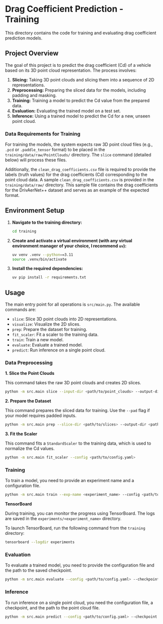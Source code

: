 # Drag Coefficient Prediction - Training

This directory contains the code for training and evaluating drag coefficient prediction models.

## Project Overview

The goal of this project is to predict the drag coefficient (Cd) of a vehicle based on its 3D point cloud representation. The process involves:

1.  **Slicing:** Taking 3D point clouds and slicing them into a sequence of 2D representations.
2.  **Preprocessing:** Preparing the sliced data for the models, including padding and masking.
3.  **Training:** Training a model to predict the Cd value from the prepared data.
4.  **Evaluation:** Evaluating the trained model on a test set.
5.  **Inference:** Using a trained model to predict the Cd for a new, unseen point cloud.

### Data Requirements for Training

For training the models, the system expects raw 3D point cloud files (e.g., `.pcd` or `.paddle_tensor` format) to be placed in the `training/data/raw/PointClouds/` directory. The `slice` command (detailed below) will process these files.

Additionally, the `clean_drag_coefficients.csv` file is required to provide the labels (truth values) for the drag coefficients (Cd) corresponding to the point cloud data. A sample `clean_drag_coefficients.csv` is provided in the `training/data/raw/` directory. This sample file contains the drag coefficients for the DrivAerNet++ dataset and serves as an example of the expected format.

## Environment Setup

1.  **Navigate to the training directory:**

    ```bash
    cd training
    ```

2.  **Create and activate a virtual environment (with any virtual environment manager of your choice, I recommend `uv`):**

    ```bash
    uv venv .venv --python==3.11
    source .venv/bin/activate
    ```

3.  **Install the required dependencies:**

    ```bash
    uv pip install -r requirements.txt
    ```

## Usage

The main entry point for all operations is `src/main.py`. The available commands are:

*   `slice`: Slice 3D point clouds into 2D representations.
*   `visualize`: Visualize the 2D slices.
*   `prep`: Prepare the dataset for training.
*   `fit_scaler`: Fit a scaler to the training data.
*   `train`: Train a new model.
*   `evaluate`: Evaluate a trained model.
*   `predict`: Run inference on a single point cloud.

### Data Preprocessing

**1. Slice the Point Clouds**

This command takes the raw 3D point clouds and creates 2D slices.

```bash
python -m src.main slice --input-dir <path/to/point_clouds> --output-dir <path/to/slices>
```

**2. Prepare the Dataset**

This command prepares the sliced data for training. Use the `--pad` flag if your model requires padded inputs.

```bash
python -m src.main prep --slice-dir <path/to/slices> --output-dir <path/to/prepared_data> --pad
```

**3. Fit the Scaler**

This command fits a `StandardScaler` to the training data, which is used to normalize the Cd values.

```bash
python -m src.main fit_scaler --config <path/to/config.yaml>
```

### Training

To train a model, you need to provide an experiment name and a configuration file.

```bash
python -m src.main train --exp-name <experiment_name> --config <path/to/config.yaml>
```

**TensorBoard**

During training, you can monitor the progress using TensorBoard. The logs are saved in the `experiments/<experiment_name>` directory.

To launch TensorBoard, run the following command from the `training` directory:

```bash
tensorboard --logdir experiments
```

### Evaluation

To evaluate a trained model, you need to provide the configuration file and the path to the saved checkpoint.

```bash
python -m src.main evaluate --config <path/to/config.yaml> --checkpoint <path/to/checkpoint.pt>
```

### Inference

To run inference on a single point cloud, you need the configuration file, a checkpoint, and the path to the point cloud file.

```bash
python -m src.main predict --config <path/to/config.yaml> --checkpoint <path/to/checkpoint.pt> --point-cloud <path/to/point_cloud.[paddle_tensor,pcd]>
```

